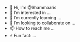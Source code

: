 - 👋 Hi, I’m @Shammaaris
- 👀 I’m interested in ...
- 🌱 I’m currently learning ...
- 💞️ I’m looking to collaborate on ...
- 📫 How to reach me ...
- ⚡ Fun fact: ...

<!---
Shammaaris/Shammaaris is a ✨ special ✨ repository because its `README.md` (this file) appears on your GitHub profile.
You can click the Preview link to take a look at your changes.
--->
